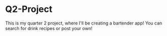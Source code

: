 # Q2-Project
This is my quarter 2 project, where I'll be creating a bartender app! You can search for drink recipes or post your own!
